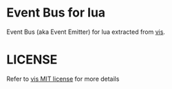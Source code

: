 # Event Bus for lua

Event Bus (aka Event Emitter) for lua extracted from [vis](https://github.com/martanne/vis).

# LICENSE

Refer to [vis MIT license](https://github.com/martanne/vis/blob/2290224c844775d446fc8aaf3a98c0149d935875/LICENSE)
for more details
